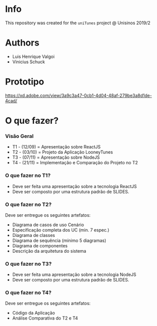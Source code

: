 # Info 
This repository was created for the `uniTunes` project @ Unisinos 2019/2

<!-- 
# Infos Gmail
- email: unitunes20191t@gmail.com
- pass: Initial1

# MongoDB User
- user: unitunes20191t@gmail.com
- pass: Initial1

# MongoDB Database User
- user: Global
- pass: eHlJfs2G9SJvQwjC 
-->


# Authors
- Luis Henrique Valgoi
- Vinicius Schuck

# Prototipo
https://xd.adobe.com/view/3a9c3a47-0cb1-4d04-48af-279be3a8d1de-4cad/

# O que fazer?
### Visão Geral
- T1 - (12/09) = Apresentação sobre ReactJS
- T2 - (03/10) = Projeto da Aplicação LooneyTunes
- T3 - (07/11) = Apresentação sobre NodeJS
- T4 - (21/11) = Implementação e Comparação do Projeto no T2

### O que fazer no T1?
- Deve ser feita uma apresentação sobre a tecnologia ReactJS
- Deve ser composto por uma estrutura padrão de SLIDES.

### O que fazer no T2?
Deve ser entregue os seguintes artefatos:

- Diagrama de casos de uso Cenário
- Especificação completa dos UC (min. 7 espec.)
- Diagrama de classes 
- Diagrama de sequência (mínimo 5 diagramas)
- Diagrama de componentes
- Descrição da arquitetura do sistema

### O que fazer no T3?
- Deve ser feita uma apresentação sobre a tecnologia NodeJS
- Deve ser composto por uma estrutura padrão de SLIDES.

### O que fazer no T4?
Deve ser entregue os seguintes artefatos:
- Código da Aplicação
- Análise Comparativa do T2 e T4
